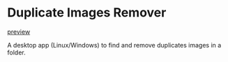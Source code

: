 # Duplicate Images Remover

[preview](docs/results.png)

A desktop app (Linux/Windows) to find and remove duplicates images in a folder.